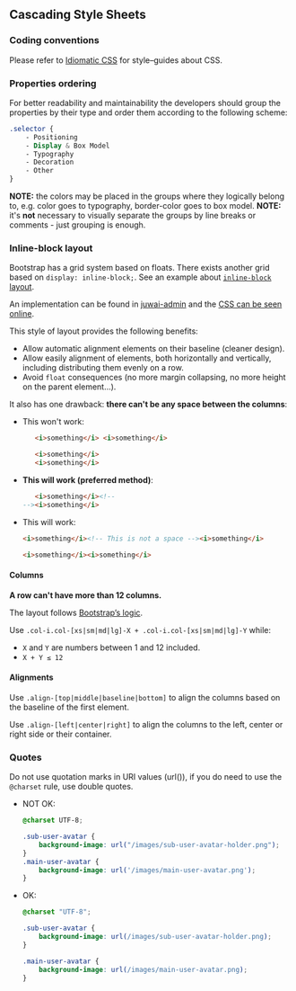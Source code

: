 ## Cascading Style Sheets


### Coding conventions

Please refer to [Idiomatic CSS](https://github.com/necolas/idiomatic-css) for style–guides about CSS.

### Properties ordering

For better readability and maintainability the developers should group the properties by their type and order them according to the following scheme:

```css
.selector {
    - Positioning
    - Display & Box Model
    - Typography
    - Decoration
    - Other
}
```

**NOTE:** the colors may be placed in the groups where they logically belong to, e.g. color goes to typography, border-color goes to box model.
**NOTE:** it's **not** necessary to visually separate the groups by line breaks or comments - just grouping is enough.


### Inline-block layout

Bootstrap has a grid system based on floats. There exists another grid based on `display: inline-block;`. See an example about [`inline-block` layout](http://s.codepen.io/arkhi/debug/wabPVK).

An implementation can be found in [juwai-admin](https://github.com/juwai/juwai-admin/blob/master/resources/assets/less/inline-align.less)
and the [CSS can be seen online](http://list.juwai.io/juwai-admin/css/inline-align.css).

This style of layout provides the following benefits:

* Allow automatic alignment elements on their baseline (cleaner design).
* Allow easily alignment of elements, both horizontally and vertically, including distributing them evenly on a row.
* Avoid `float` consequences (no more margin collapsing, no more height on the parent element…).

It also has one drawback: **there can't be any space between the columns**:

* This won't work:

    ```html
       <i>something</i> <i>something</i>
    ```
    ```html
       <i>something</i>
       <i>something</i>
    ```
* **This will work (preferred method)**:

    ```html
       <i>something</i><!--
    --><i>something</i>
    ```
* This will work:

    ```html
    <i>something</i><!-- This is not a space --><i>something</i>
    ```
    ```html
    <i>something</i><i>something</i>
    ```


#### Columns

**A row can't have more than 12 columns.**

The layout follows [Bootstrap’s logic](http://getbootstrap.com/css/#grid-options).

Use `.col-i.col-[xs|sm|md|lg]-X + .col-i.col-[xs|sm|md|lg]-Y` while:

* `X` and `Y` are numbers between 1 and 12 included.
* `X + Y ≤ 12`


#### Alignments

Use `.align-[top|middle|baseline|bottom]` to align the columns based on the baseline of the first element.

Use `.align-[left|center|right]` to align the columns to the left, center or right side or their container.

### Quotes

Do not use quotation marks in URI values (url()), if you do need to use the `@charset` rule, use double quotes.

* NOT OK:

    ```css
    @charset UTF-8;

    .sub-user-avatar {
        background-image: url("/images/sub-user-avatar-holder.png");
    }
    .main-user-avatar {
        background-image: url('/images/main-user-avatar.png');
    }
    ```

* OK:

    ```css
    @charset "UTF-8";

    .sub-user-avatar {
        background-image: url(/images/sub-user-avatar-holder.png);
    }
    
    .main-user-avatar {
        background-image: url(/images/main-user-avatar.png);
    }
    ```
